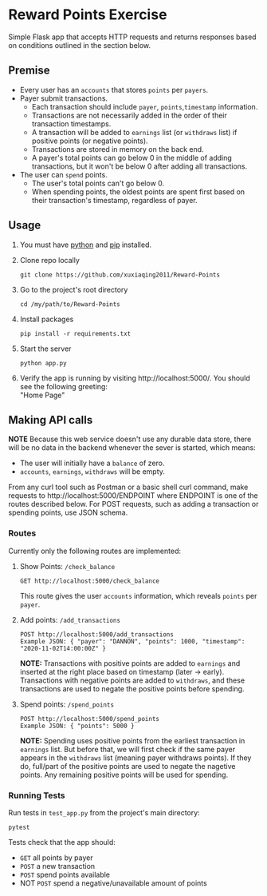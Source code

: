 # Reward Points Exercise
Simple Flask app that accepts HTTP requests and returns responses based on conditions outlined in the section below. 

## Premise
* Every user has an `accounts` that stores `points` per `payers`.
* Payer submit transactions. 
  * Each transaction should include `payer`, `points`,`timestamp` information.
  * Transactions are not necessarily added in the order of their transaction timestamps. 
  * A transaction will be added to `earnings` list (or `withdraws` list) if positive points (or negative points).
  * Transactions are stored in memory on the back end.
  * A payer's total points can go below 0 in the middle of adding transactions, but it won't be below 0 after adding all transactions.
* The user can `spend` points.
  * The user's total points can't go below 0.
  * When spending points, the oldest points are spent first based on their transaction's timestamp, regardless of payer.

## Usage
1) You must have [python](https://www.python.org/downloads/) and [pip](https://pip.pypa.io/en/stable/getting-started/) installed.    
    
2) Clone repo locally
    ```
    git clone https://github.com/xuxiaqing2011/Reward-Points
    ```
3) Go to the project's root directory
    ```
    cd /my/path/to/Reward-Points
    ```
4) Install packages
    ```
    pip install -r requirements.txt
    ```
5) Start the server
    ```
    python app.py
    ```
   
6) Verify the app is running by visiting http://localhost:5000/. You should see the following greeting:  
    "Home Page"

## Making API calls
**NOTE** Because this web service doesn't use any durable data store, there will be no data in the backend whenever the sever is started, which means:
* The user will initially have a `balance` of zero.
* `accounts`, `earnings`, `withdraws` will be empty.

From any curl tool such as Postman or a basic shell curl command, make requests to http://localhost:5000/ENDPOINT where ENDPOINT is one of the routes described below. For POST requests, such as adding a transaction or spending points, use JSON schema.

### Routes
Currently only the following routes are implemented:
1. Show Points: `/check_balance`
    ```
    GET http://localhost:5000/check_balance
    ```
    This route gives the user `accounts` information, which reveals `points` per `payer`.

2. Add points: `/add_transactions`
    ```
    POST http://localhost:5000/add_transactions
    Example JSON: { "payer": "DANNON", "points": 1000, "timestamp": "2020-11-02T14:00:00Z" }
    ```

    **NOTE:** Transactions with positive points are added to `earnings` and inserted at the right place based on timestamp (later -> early). Transactions with negative points are added to `withdraws`, and these transactions are used to negate the positive points before spending. 

3. Spend points: `/spend_points`
    ```
    POST http://localhost:5000/spend_points
    Example JSON: { "points": 5000 }
    ```
    **NOTE:** Spending uses positive points from the earliest transaction in `earnings` list. But before that, we will first check if the same payer appears in the  `withdraws` list (meaning payer withdraws points). If they do, full/part of the positive points are used to negate the nagetive points. Any remaining positive points will be used for spending. 


### Running Tests
Run tests in `test_app.py` from the project's main directory:
```
pytest
```
Tests check that the app should:
* `GET` all points by payer
* `POST` a new transaction
* `POST` spend points available
* NOT `POST` spend a negative/unavailable amount of points



